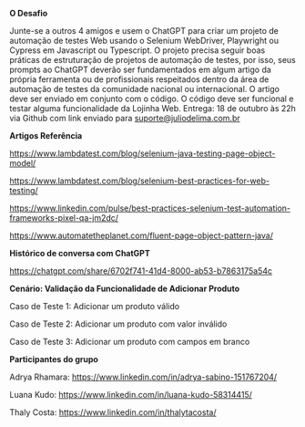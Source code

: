 **O Desafio**

Junte-se a outros 4 amigos e usem o ChatGPT para criar um projeto de automação de testes Web usando o Selenium WebDriver, 
Playwright ou Cypress em Javascript ou Typescript. O projeto precisa seguir boas práticas de estruturação de projetos de 
automação de testes, por isso, seus prompts ao ChatGPT deverão ser fundamentados em algum artigo da própria ferramenta ou 
de profissionais respeitados dentro da área de automação de testes da comunidade nacional ou internacional. O artigo deve 
ser enviado em conjunto com o código. O código deve ser funcional e testar alguma funcionalidade da Lojinha Web.
Entrega: 18 de outubro às 22h via Github com link enviado para suporte@juliodelima.com.br




**Artigos Referência**

https://www.lambdatest.com/blog/selenium-java-testing-page-object-model/

https://www.lambdatest.com/blog/selenium-best-practices-for-web-testing/

https://www.linkedin.com/pulse/best-practices-selenium-test-automation-frameworks-pixel-qa-jm2dc/

https://www.automatetheplanet.com/fluent-page-object-pattern-java/


**Histórico de conversa com ChatGPT**

https://chatgpt.com/share/6702f741-41d4-8000-ab53-b7863175a54c


**Cenário: Validação da Funcionalidade de Adicionar Produto**

Caso de Teste 1: Adicionar um produto válido

Caso de Teste 2: Adicionar um produto com valor inválido

Caso de Teste 3: Adicionar um produto com campos em branco



**Participantes do grupo**

Adrya Rhamara: https://www.linkedin.com/in/adrya-sabino-151767204/

Luana Kudo: https://www.linkedin.com/in/luana-kudo-58314415/

Thaly Costa: https://www.linkedin.com/in/thalytacosta/
